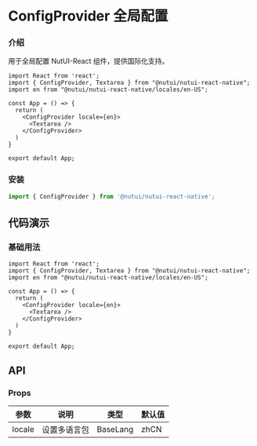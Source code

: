 # ConfigProvider 全局配置

### 介绍

用于全局配置 NutUI-React 组件，提供国际化支持。

```SnackPlayer name=ConfigProvider&dependencies=@nutui/nutui-react-native
import React from 'react';
import { ConfigProvider, Textarea } from "@nutui/nutui-react-native";
import en from "@nutui/nutui-react-native/locales/en-US";

const App = () => {
  return (
    <ConfigProvider locale={en}>
      <Textarea />
    </ConfigProvider>
  )
}

export default App;
```

### 安装

```javascript
import { ConfigProvider } from '@nutui/nutui-react-native';
```

## 代码演示

### 基础用法

```SnackPlayer name=ConfigProvider&dependencies=@nutui/nutui-react-native
import React from 'react';
import { ConfigProvider, Textarea } from "@nutui/nutui-react-native";
import en from "@nutui/nutui-react-native/locales/en-US";

const App = () => {
  return (
    <ConfigProvider locale={en}>
      <Textarea />
    </ConfigProvider>
  )
}

export default App;
```

## API

### Props

| 参数   | 说明         | 类型     | 默认值 |
| ------ | ------------ | -------- | ------ |
| locale | 设置多语言包 | BaseLang | zhCN   |
